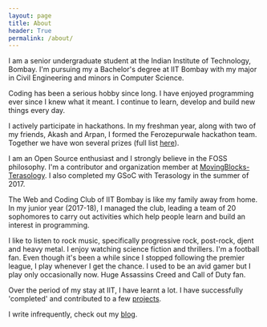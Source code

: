 ```yaml
---
layout: page
title: About
header: True
permalink: /about/
---
```


I am a senior undergraduate student at the Indian Institute of Technology, Bombay. I'm pursuing my a Bachelor's degree at IIT Bombay with my major in Civil Engineering and minors in Computer Science.  
  
Coding has been a serious hobby since long. I have enjoyed programming ever since I knew what it meant. I continue to learn, develop and build new things every day.  
  
I actively participate in hackathons. In my freshman year, along with two of my friends, Akash and Arpan, I formed the Ferozepurwale hackathon team. Together we have won several prizes (full list [here][hackathons]).
  
I am an Open Source enthusiast and I strongly believe in the FOSS philosophy. I'm a contributor and organization member at [MovingBlocks- Terasology]. I also completed my GSoC with Terasology in the summer of 2017.

The Web and Coding Club of IIT Bombay is like my family away from home. In my junior year (2017-18), I managed the club, leading a team of 20 sophomores to carry out activities which help people learn and build an interest in programming.
  
I like to listen to rock music, specifically progressive rock, post-rock, djent and heavy metal. I enjoy watching science fiction and thrillers. I'm a football fan. Even though it's been a while since I stopped following the premier league, I play whenever I get the chance. I used to be an avid gamer but I play only occasionally now. Huge Assassins Creed and Call of Duty fan.  
  
Over the period of my stay at IIT, I have learnt a lot. I have successfully 'completed' and contributed to a few [projects].  
  
I write infrequently, check out my [blog].

[MovingBlocks- Terasology]: https://github.com/MovingBlocks/Terasology
[Terasology]: http://terasology.org/
[completed my Google Summer of Code]: /2017/08/15/GSoC-wrap-up.html
[wiki]: https://wncc-iitb.org/wiki
[new website]: http://wncc-iitb.org/
[a YouTube Channel]: https://www.youtube.com/channel/UCs3x_XxwScIAzDUfN1lbbGw
[internship portal]: https://portals.wncc-iitb.org/internships/login/
[projects]: /projects
[hackathons]: /projects#hackathons
[blog]: /blog
